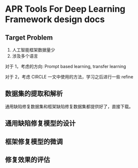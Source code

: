 # APR Tools For Deep Learning Framework design docs

## Target Problem

1. 人工智能框架数据量少
2. 涉及多个语言

对于 1，考虑的方向: Prompt based learning, transfer learning

对于 2，考虑 CIRCLE 一文中使用的方法，学习之后进行一些 refine

## 数据集的提取和解析

通用缺陷修复数据集和框架缺陷修复数据集都提供好了，直接下载。



## 通用缺陷修复模型的设计

## 框架修复模型的微调

## 修复效果的评估

